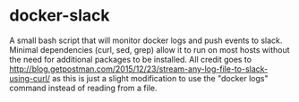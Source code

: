 # docker-slack
A small bash script that will monitor docker logs and push events to slack.
Minimal dependencies (curl, sed, grep) allow it to run on most hosts without the need for additional packages to be installed.  All credit goes to http://blog.getpostman.com/2015/12/23/stream-any-log-file-to-slack-using-curl/ as this is just a slight modification to use the "docker logs" command instead of reading from a file.
